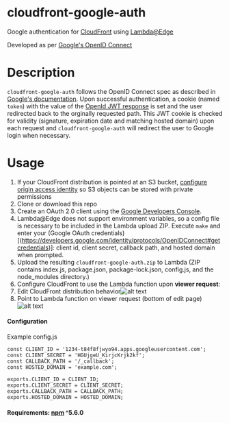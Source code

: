 # cloudfront-google-auth
Google authentication for [CloudFront](https://aws.amazon.com/cloudfront/) using [Lambda@Edge](http://docs.aws.amazon.com/lambda/latest/dg/lambda-edge.html)

Developed as per [Google's OpenID Connect](https://developers.google.com/identity/protocols/OpenIDConnect)

# Description
`cloudfront-google-auth` follows the OpenID Connect spec as described in [Google's documentation](https://developers.google.com/identity/protocols/OpenIDConnect). Upon successful authentication, a cookie (named `token`) with the value of the [OpenId JWT response](https://developers.google.com/identity/protocols/OpenIDConnect#obtainuserinfo) is set and the user redirected back to the orginally requested path. This JWT cookie is checked for validity (signature, expiration date and matching hosted domain) upon each request and `cloudfront-google-auth` will redirect the user to Google login when necessary.

# Usage
1. If your CloudFront distribution is pointed at an S3 bucket, [configure origin access identity](http://docs.aws.amazon.com/AmazonCloudFront/latest/DeveloperGuide/private-content-restricting-access-to-s3.html#private-content-creating-oai-console) so S3 objects can be stored with private permissions
1. Clone or download this repo
1. Create an OAuth 2.0 client using the [Google Developers Console](https://console.developers.google.com/apis/credentials).
1. Lambda@Edge does not support environment variables, so a config file is necessary to be included in the Lambda upload ZIP. Execute `make` and enter your (Google OAuth credentials)[(https://developers.google.com/identity/protocols/OpenIDConnect#getcredentials)]: client id, client secret, callback path, and hosted domain when prompted.
1. Upload the resulting `cloudfront-google-auth.zip` to Lambda (ZIP contains index.js, package.json, package-lock.json, config.js, and the node_modules directory.)
1. Configure CloudFront to use the Lambda function upon **viewer request**:
  1. Edit CloudFront distribution behavior![alt text](https://lh3.googleusercontent.com/T4b26lGh3yu4SSxXAG3Vb63iuWxTXkqgFTiXNp5i-NCGQ6AgH_Lal5CYse6gZJOpjSK8xKi9kuF8niPKbqjbrTFYDB7n6ZNv-mANWytL_zatFwDamFQZ_1RnDnEAGkXfrKONRNfJh6w8qjLHKuCk1JWnqsIWYnIr44J2j6wFKceasggPxnh8IfhC869-Pz3GRC6AvURWLOVoQWZI5tp7NQ6U4NGZ-dI-bEjOSTqx96PEnlbIY4r-Js76SgbKI_94aow5eMXmhbGFcsheUIZ5jRXJ6NT9Z3SpPEw0tvJwqDEs5UyM8xva_Ghb33EsV3bfDzZbaKoCXk3diKnBCV5BTpfx8szaiOxiqHZY8wfFEZfkeZi-sZECSAECcnXcIWVEGId52vjtQmNi0krfwcAUSHzkEMB3E3jHMH2fd8q3Pp8YO5w1A2wgAE_SDVuT6JRS-i1vFoRx-OkfSpNI4kdY7Uh4MxvP6fR_hNVPCxilM9y0D_S8ln7MWAPE_7V3RkV214SObk_PoU4dW3u67PD1BUfD8kR96Kf6UV8s5IhM61ks9u1PvbFj822y51CWAhTRe02tcwPdB9Km0jbYXYgzkPFkzPXCYCKeTLCg0m2m4HAUS5SL7P3ftYN98FyOdYYrbtmYiJtwatH6gjwfyX6ENc2rDMa4A8Q=w1684-h586-no "Edit behavior")
  1. Point to Lambda function on viewer request (bottom of edit page)![alt text](https://lh3.googleusercontent.com/9YGTDMxX-9q_3GhW-w9ORcWejG3ZoQUBhviVb3_Dr1iCuvbmvSHM0WXLZ5UrlvUzkuDcfBtJJMqF5C7kWdJuG5P2abOiBNhLoxTF41oQqOzyWofio6TCTW_56SjjaMCzDyocusbx9GzOaJNHAWIIvDXByLwfHCaWQf7VcGdBx4WnwKwvq5_08Pv2G2JIkznTRzSrpd6KbMpkSUT7H3dOO-mZbPEl6NKvmIJ0iAW834R4KSx0gHEtzTLYu6FPN0oWHkQwGHh2x4kmBaSp1WyxaE98okVe3QMZ_bYPt2NDVSQHuPcd3mOQAjJBNnyBoq5zgJYe5r5AdSbyIJ7bfJDthUcqk_ZL67DJ39_NkFrdyJN2A5n5Iunn2axtN7vMlsi54WxfcQFpxTs3x_2QPRYGEaYUnjuLVpS7ZdlDgp3-46pUqEISCOAVb5wMU2lY4KFEdEiSOccKcvjuyK25GxvDvGkZTR5xP6DRm8A6uOmQbOEEL5M9OMB0_OS5pMW_DWAnXeqwHSLZk42Wc58YyJlLSZ0WBnFPvAHoEuV2N-mYL6NhKSoLBEK_HM6TyEH03SolS6baVyTH_cPSDwya-N7EQtnyM1aL3WKaKv6V_ETTH3g8zOB-EydUbjpEEPyUJrjqFsrHNQieeksEGIWe0gqX93r7FpxiLXk=w1528-h298-no "Point to Lambda function on viewer request")

#### Configuration
Example config.js
```
const CLIENT_ID = '1234-t84f8fjwyo94.apps.googleusercontent.com';
const CLIENT_SECRET = 'HGUjgeU_KirjcKrjk2kf';
const CALLBACK_PATH = '/_callback';
const HOSTED_DOMAIN = 'example.com';

exports.CLIENT_ID = CLIENT_ID;
exports.CLIENT_SECRET = CLIENT_SECRET;
exports.CALLBACK_PATH = CALLBACK_PATH;
exports.HOSTED_DOMAIN = HOSTED_DOMAIN;
```

#### Requirements: [npm](https://www.npmjs.com/) ^5.6.0
